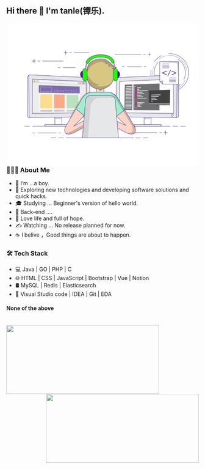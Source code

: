 ## Hi there 👋  I'm tanle(镡乐).

<img align="right" alt="GIF" src="https://raw.githubusercontent.com/devSouvik/devSouvik/master/gif3.gif" width="500" />

### 👨🏻‍💻 About Me 

- 🔭 I’m …a boy.
- 🤔 Exploring new technologies and developing software solutions and quick hacks.
- 🎓 Studying … Beginner's version of hello world.
- 💼 Back-end ….
- 🌱 Love life and full of hope.
- ✍️ Watching … No release planned for now.
- ☕ I belive ，Good things are about to happen.


### 🛠 Tech Stack

- 💻 Java | GO | PHP | C
- 🌐 HTML | CSS | JavaScript | Bootstrap | Vue |    Notion
- 🛢  MySQL | Redis | Elasticsearch
- 🔧 Visual Studio code | IDEA | Git | EDA
#### None of the above

<br/>

<a href="空">
    <img align="left" height="180" width="400" style="display: inline-block; "
        src="https://github-readme-stats.vercel.app/api?username=madisontanle&show_icons=true" />
    <img align="right" height="180" width="400" style="display: inline-block; "
        src="https://github-readme-stats.vercel.app/api/top-langs/?username=madisontanle&layout=compact" />
</a>
